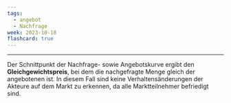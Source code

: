 ```yaml
---
tags:
  - angebot
  - Nachfrage
week: 2023-10-18
flashcard: true
---
```

***

Der Schnittpunkt der Nachfrage- sowie Angebotskurve ergibt den **Gleichgewichtspreis**, bei dem die nachgefragte Menge gleich der angebotenen ist. In diesem Fall sind keine Verhaltensänderungen der Akteure auf dem Markt zu erkennen, da alle Marktteilnehmer befriedigt sind.